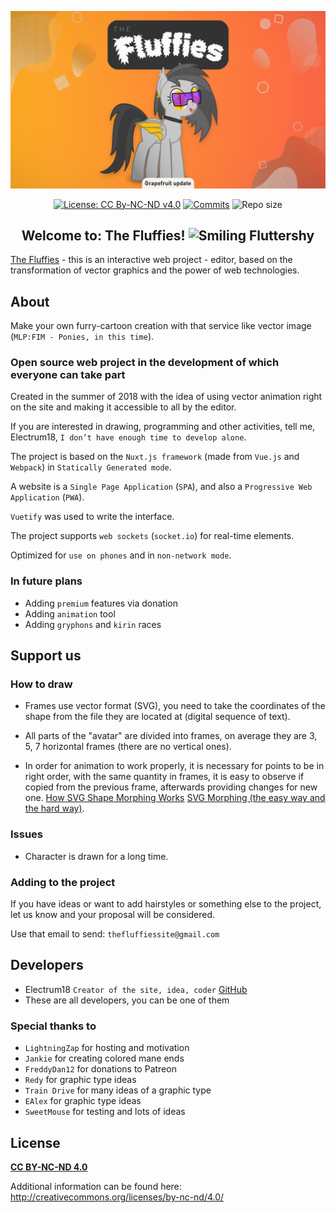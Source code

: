 <a href="https://the-fluffies.net" target="_blank" rel="noopener noreferrer"><img width="882" src="https://raw.githubusercontent.com/Electrum18/The-Fluffies/master/assets/img/announcement.png" alt="The Fluffies logo"></a>

<p align="center">
  <a href="https://github.com/Electrum18/The-Fluffies/blob/master/LICENSE"><img src="https://img.shields.io/badge/license-CC%20By--NC--ND%20v4.0-yellow.svg" alt="License: CC By-NC-ND v4.0"></a>
  <a href="https://github.com/Electrum18/The-Fluffies/commits/master"><img src="https://img.shields.io/github/last-commit/Electrum18/The-Fluffies.svg" alt="Commits"></a>
  <img src="https://img.shields.io/github/repo-size/Electrum18/The-Fluffies.svg" alt="Repo size">
</p>

<h2 align="center">Welcome to: The Fluffies! <img width="30" src="https://files.everypony.ru/smiles/09/de/61c292.png" alt="Smiling Fluttershy"></h2>

[The Fluffies](https://the-fluffies.net/) - this is an interactive web project - editor, based on the transformation of vector graphics and the power of web technologies.

## About
Make your own furry-cartoon creation with that service like vector image (`MLP:FIM - Ponies, in this time`).

### Open source web project in the development of which everyone can take part

Created in the summer of 2018 with the idea of ​​using vector animation right on the site and making it accessible to all by the editor.

If you are interested in drawing, programming and other activities, tell me, Electrum18, `I don’t have enough time to develop alone`.

The project is based on the `Nuxt.js framework` (made from `Vue.js` and `Webpack`) in `Statically Generated mode`.

A website is a `Single Page Application` (`SPA`), and also a `Progressive Web Application` (`PWA`).

`Vuetify` was used to write the interface.

The project supports `web sockets` (`socket.io`) for real-time elements.

Optimized for `use on phones` and in `non-network mode`.

### In future plans
- Adding `premium` features via donation
- Adding `animation` tool
- Adding `gryphons` and `kirin` races

## Support us

### How to draw
- Frames use vector format (SVG), you need to take the coordinates of the shape from the file they are located at (digital sequence of text).

- All parts of the "avatar" are divided into frames, on average they are 3, 5, 7 horizontal frames (there are no vertical ones).

- In order for animation to work properly, it is necessary for points to be in right order, with the same quantity in frames, it is easy to observe if copied from the previous frame, afterwards providing changes for new one.
[How SVG Shape Morphing Works](https://css-tricks.com/svg-shape-morphing-works/)
[SVG Morphing (the easy way and the hard way)](https://codeburst.io/svg-morphing-the-easy-way-and-the-hard-way-c117a620b65f).

### Issues
- Character is drawn for a long time.

### Adding to the project
If you have ideas or want to add hairstyles or something else to the project, let us know and your proposal will be considered.

Use that email to send: `thefluffiessite@gmail.com`

## Developers

- Electrum18 `Creator of the site, idea, coder` [GitHub](https://github.com/Electrum18)
- These are all developers, you can be one of them

### Special thanks to

- `LightningZap` for hosting and motivation
- `Jankie` for creating colored mane ends
- `FreddyDan12` for donations to Patreon
- `Redy` for graphic type ideas
- `Train Drive` for many ideas of a graphic type
- `EAlex` for graphic type ideas
- `SweetMouse` for testing and lots of ideas

## License
**[CC BY-NC-ND 4.0](https://github.com/Electrum18/The-Fluffies/blob/master/LICENSE)**

Additional information can be found here: http://creativecommons.org/licenses/by-nc-nd/4.0/
